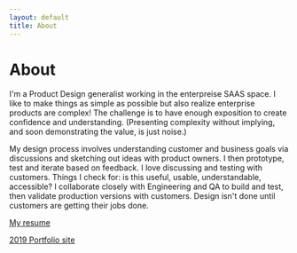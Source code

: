 ```yaml
---
layout: default
title: About
---
```

# About

I'm a Product Design generalist working in the enterpreise SAAS space. I like to make things as simple as possible but also realize enterprise products are complex! The challenge is to have enough exposition to create confidence and understanding. (Presenting complexity without implying, and soon demonstrating the value, is just noise.)

My design process involves understanding customer and business goals via discussions and sketching out ideas with product owners. I then prototype, test and iterate based on feedback. I love discussing and testing with customers. Things I check for: is this useful, usable, understandable, accessible? I collaborate closely with Engineering and QA to build and test, then validate production versions with customers. Design isn't done until customers are getting their jobs done. 

[My resume](/assets/OLeary_resume_2021.pdf)

[2019 Portfolio site](https://olearystudios.com)